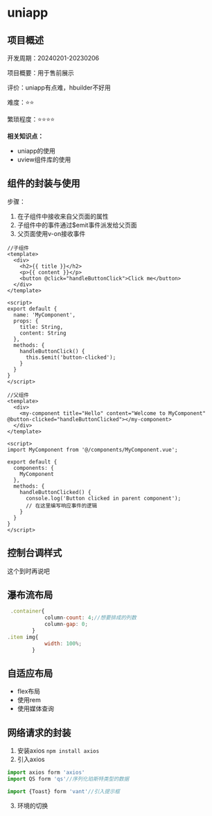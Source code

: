 # uniapp

## 项目概述

开发周期：20240201-20230206

项目概要：用于售前展示

评价：uniapp有点难，hbuilder不好用

难度：⭐⭐

繁琐程度：⭐⭐⭐⭐

**相关知识点：**

- uniapp的使用
- uview组件库的使用

## 组件的封装与使用

步骤：

1. 在子组件中接收来自父页面的属性
2. 子组件中的事件通过$emit事件派发给父页面
3. 父页面使用v-on接收事件

```vue
//子组件
<template>
  <div>
    <h2>{{ title }}</h2>
    <p>{{ content }}</p>
    <button @click="handleButtonClick">Click me</button>
  </div>
</template>

<script>
export default {
  name: 'MyComponent',
  props: {
    title: String,
    content: String
  },
  methods: {
    handleButtonClick() {
      this.$emit('button-clicked');
    }
  }
}
</script>
```

```vue
//父组件
<template>
  <div>
    <my-component title="Hello" content="Welcome to MyComponent" @button-clicked="handleButtonClicked"></my-component>
  </div>
</template>

<script>
import MyComponent from '@/components/MyComponent.vue';

export default {
  components: {
    MyComponent
  },
  methods: {
    handleButtonClicked() {
      console.log('Button clicked in parent component');
      // 在这里编写响应事件的逻辑
    }
  }
}
</script>
```

## 控制台调样式

这个到时再说吧

## 瀑布流布局

```javascript
 .container{
            column-count: 4;//想要排成的列数
            column-gap: 0;
        }
.item img{
            width: 100%;
        }
```

## 自适应布局

- flex布局
- 使用rem
- 使用媒体查询

## 网络请求的封装

1. 安装axios `npm install axios`
2. 引入axios

```javascript
import axios form 'axios'
import QS form 'qs'//序列化珀斯特类型的数据

import {Toast} form 'vant'//引入提示框
```

3. 环境的切换

```javascript
```

